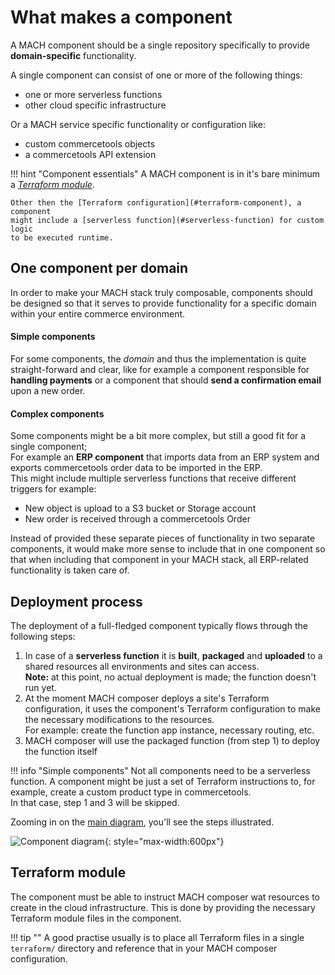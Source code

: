 # What makes a component

A MACH component should be a single repository specifically to provide
**domain-specific** functionality.

A single component can consist of one or more of the following things:

- one or more serverless functions
- other cloud specific infrastructure

Or a MACH service specific functionality or configuration like:

- custom commercetools objects
- a commercetools API extension

!!! hint "Component essentials"
    A MACH component is in it's bare minimum a [*Terraform module*](https://www.terraform.io/docs/configuration/modules.html).

    Other then the [Terraform configuration](#terraform-component), a component
    might include a [serverless function](#serverless-function) for custom logic
    to be executed runtime.

## One component per domain

In order to make your MACH stack truly composable, components should be designed
so that it serves to provide functionality for a specific domain within your
entire commerce environment.

#### Simple components
For some components, the *domain* and thus the implementation is quite
straight-forward and clear, like for example a component responsible for
**handling payments** or a component that should **send a confirmation email**
upon a new order.

#### Complex components
Some components might be a bit more complex, but still a good fit for a single
component;<br>
For example an **ERP component** that imports data from an ERP system and
exports commercetools order data to be imported in the ERP.<br>
This might include multiple serverless functions that receive different triggers
for example:

- New object is upload to a S3 bucket or Storage account
- New order is received through a commercetools Order

Instead of provided these separate pieces of functionality in two separate
components, it would make more sense to include that in one component so that
when including that component in your MACH stack, all ERP-related
functionality is taken care of.


## Deployment process

The deployment of a full-fledged component typically flows through the following steps:

1. In case of a **serverless function** it is **built**, **packaged** and
   **uploaded** to a shared resources all environments and sites can access.<br>
   **Note:** at this point, no actual deployment is made; the function doesn't run yet.
2. At the moment MACH composer deploys a site's Terraform configuration, it uses
   the component's Terraform configuration to make the necessary modifications to
   the resources.<br>
   For example: create the function app instance, necessary routing, etc.
3. MACH composer will use the packaged function (from step 1) to deploy the function itself

!!! info "Simple components"
      Not all components need to be a serverless function. A component might be
      just a set of Terraform instructions to, for example, create a custom
      product type in commercetools.<br>
      In that case, step 1 and 3 will be skipped.

Zooming in on the [main diagram](../../tutorial/index.md#how-does-mach-composer-work),
you'll see the steps illustrated.

![Component diagram](../../_img/component-diagram.png){: style="max-width:600px"}

## Terraform module

The component must be able to instruct MACH composer wat resources to create in
the cloud infrastructure.  This is done by providing the necessary Terraform
module files in the component.


!!! tip ""
      A good practise usually is to place all Terraform files in a single
      `terraform/` directory and reference that in your MACH composer
      configuration.

